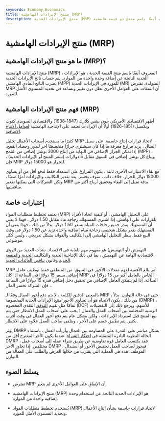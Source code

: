 ```yaml
---
keywords: Economy,Economics
title: منتج الإيرادات الهامشية (MRP)
description: منتج الإيرادات الحدية (MRP) هو القيمة السوقية لوحدة إضافية من المدخلات. يُعرف أيضًا باسم منتج ذو قيمة هامشية.
---
```


# منتج الإيرادات الهامشية (MRP)
## ما هو منتج الإيرادات الهامشية (MRP)؟

منتج الإيرادات الهامشية (MRP) ، المعروف أيضًا باسم منتج القيمة الحدية ، هو الإيرادات الحدية الناتجة عن إضافة وحدة واحدة من الموارد. يتم حساب ناتج الإيرادات الحدية بضرب الناتج المادي الهامشي (MPP) للمورد في الإيرادات الحدية (MR) المتولدة. تفترض MRP أن النفقات على العوامل الأخرى تظل دون تغيير وتساعد في تحديد المستوى الأمثل للمورد.

## فهم منتج الإيرادات الهامشية (MRP)

أظهر الاقتصادي الأمريكي جون بيتس كلارك (1847-1938) والاقتصادي السويدي كنوت ويكسيل (1851-1926) أولاً أن الإيرادات تعتمد على الإنتاجية الهامشية [لعوامل الإنتاج الإضافية](/factors-production).

كثيرًا ما يستخدم أصحاب الأعمال تحليل MRP لاتخاذ قرارات إنتاج حاسمة. على سبيل المثال ، يريد مزارع معرفة ما إذا كان سيشتري جرارًا متخصصًا آخر لبذور وحصاد القمح. إذا تمكن الجرار الإضافي في النهاية من إنتاج 3000 بوشل إضافي من القمح (MPP) ، ويباع كل بوشل إضافي في السوق مقابل 5 دولارات (سعر المنتج أو الإيرادات الحدية) ، فإن MRP للجرار هو 15000 دولار.

مع بقاء الاعتبارات الأخرى ثابتة ، يكون المزارع على استعداد فقط لدفع أقل من أو يساوي 15000 دولار للجرار. خلاف ذلك ، سوف يخسر. يعد تقدير التكاليف والإيرادات أمرًا صعبًا ، ولكن الشركات التي يمكنها تقدير MRP بدقة تميل إلى البقاء وتحقيق أرباح أكثر من منافسيها.

## إعتبارات خاصة

يعتمد تخطيط متطلبات المواد (MRP) على التحليل الهامشي ، أو كيفية اتخاذ الأفراد للقرارات على الهامش. إذا اشترى المستهلك زجاجة ماء مقابل 1.50 دولار ، فهذا لا يعني أن المستهلك يقدر جميع زجاجات المياه بسعر 1.50 دولار. بدلاً من ذلك ، فهذا يعني أن المستهلك يقدر بشكل شخصي زجاجة مياه إضافية واحدة تزيد عن 1.50 دولار في وقت البيع فقط. ينظر التحليل الهامشي إلى التكاليف والفوائد بشكل تدريجي ، وليس ككل موضوعي.

التهميش (أو التهميش) هو مفهوم مهم للغاية في الاقتصاد. نشأت العديد من الرؤى الاقتصادية الهامة عن التهميش ، بما في ذلك الإنتاجية الحدية والتكاليف [الحدية والمنفعة الحدية](/marginalutility) وقانون [تناقص العائدات الحدية](/lawofdiminishingmarginalreturn).

MRP أمر بالغ الأهمية لفهم معدلات الأجور في السوق. من المنطقي فقط توظيف عامل إضافي بسعر 15 دولارًا في الساعة إذا كان MRP الخاص بالعامل أكبر من 15 دولارًا في الساعة. إذا لم يتمكن العامل الإضافي من تحقيق دخل إضافي قدره 15 دولارًا في الساعة ، فإن الشركة تخسر المال.

بالمعنى الدقيق للكلمة ، لا يتم دفع أجور العمال وفقًا لـ MRP ، حتى في حالة التوازن. بدلاً من ذلك ، يكون الاتجاه هو أن تساوي الأجور منتج الإيرادات الحدية المخصومة (DMRP) ، تمامًا مثل تقييم [التدفق](/dcf) النقدي المخصوم (DCF) للأسهم. ويرجع ذلك إلى التفضيلات الزمنية المختلفة بين أصحاب العمل والعمال ؛ يجب على أصحاب العمل الانتظار حتى يتم بيع المنتج قبل استرداد الإيرادات ، ولكن بشكل عام يتم دفع أجور العمال في وقت أقرب بكثير. يتم تطبيق خصم على الأجر ، ويتلقى صاحب العمل علاوة على الانتظار.

يؤثر DMRP بشكل مباشر على القدرة على المساومة بين العمال وأرباب العمل ، باستثناء الحالة النظرية النادرة المتمثلة في [احتكار الشراء](/monopsony). عندما يكون الأجر المقترح أقل من DMRP ، فقد يكتسب العامل قوة تفاوضية عن طريق شراء عمله إلى أصحاب عمل مختلفين. إذا تجاوز الأجر DMRP ، فيجوز لصاحب العمل تخفيض الأجور أو استبدال الموظف. هذه هي العملية التي يقترب من خلالها العرض والطلب على العمالة من التوازن.

## يسلط الضوء

- تفترض MRP أن الإنفاق على العوامل الأخرى لم يتغير.

- منتج الإيرادات الهامشية (MRP) هو الإيرادات الحدية الناتجة عن استخدام وحدة إضافية واحدة من الموارد.

- يُستخدم تخطيط متطلبات المواد (MRP) لاتخاذ قرارات حاسمة بشأن إنتاج الأعمال وتحديد المستوى الأمثل للمورد.

